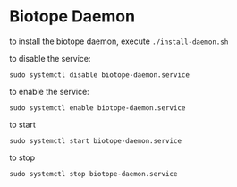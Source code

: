 # Biotope Daemon


to install the biotope daemon, execute `./install-daemon.sh`

to disable the service:

`sudo systemctl disable biotope-daemon.service`

to enable the service:

`sudo systemctl enable biotope-daemon.service`

to start

`sudo systemctl start biotope-daemon.service`

to stop

`sudo systemctl stop biotope-daemon.service`
